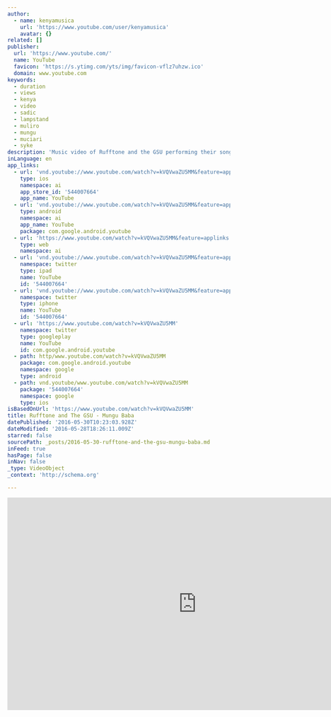 ```yaml
---
author:
  - name: kenyamusica
    url: 'https://www.youtube.com/user/kenyamusica'
    avatar: {}
related: []
publisher:
  url: 'https://www.youtube.com/'
  name: YouTube
  favicon: 'https://s.ytimg.com/yts/img/favicon-vflz7uhzw.ico'
  domain: www.youtube.com
keywords:
  - duration
  - views
  - kenya
  - video
  - sadic
  - lampstand
  - muliro
  - mungu
  - muciari
  - syke
description: 'Music video of Rufftone and the GSU performing their song Mungu Baba, accompanied by the National Youth Orchestra of Kenya and the Tuvuke Peace initiative. Audio by Lampstand Records Video by Lampstand Videoz'
inLanguage: en
app_links:
  - url: 'vnd.youtube://www.youtube.com/watch?v=kVQVwaZU5MM&feature=applinks'
    type: ios
    namespace: ai
    app_store_id: '544007664'
    app_name: YouTube
  - url: 'vnd.youtube://www.youtube.com/watch?v=kVQVwaZU5MM&feature=applinks'
    type: android
    namespace: ai
    app_name: YouTube
    package: com.google.android.youtube
  - url: 'https://www.youtube.com/watch?v=kVQVwaZU5MM&feature=applinks'
    type: web
    namespace: ai
  - url: 'vnd.youtube://www.youtube.com/watch?v=kVQVwaZU5MM&feature=applinks'
    namespace: twitter
    type: ipad
    name: YouTube
    id: '544007664'
  - url: 'vnd.youtube://www.youtube.com/watch?v=kVQVwaZU5MM&feature=applinks'
    namespace: twitter
    type: iphone
    name: YouTube
    id: '544007664'
  - url: 'https://www.youtube.com/watch?v=kVQVwaZU5MM'
    namespace: twitter
    type: googleplay
    name: YouTube
    id: com.google.android.youtube
  - path: http/www.youtube.com/watch?v=kVQVwaZU5MM
    package: com.google.android.youtube
    namespace: google
    type: android
  - path: vnd.youtube/www.youtube.com/watch?v=kVQVwaZU5MM
    package: '544007664'
    namespace: google
    type: ios
isBasedOnUrl: 'https://www.youtube.com/watch?v=kVQVwaZU5MM'
title: Rufftone and The GSU - Mungu Baba
datePublished: '2016-05-30T10:23:03.928Z'
dateModified: '2016-05-28T18:26:11.009Z'
starred: false
sourcePath: _posts/2016-05-30-rufftone-and-the-gsu-mungu-baba.md
inFeed: true
hasPage: false
inNav: false
_type: VideoObject
_context: 'http://schema.org'

---
```

<iframe src="https://cdn.embedly.com/widgets/media.html?src=https%3A%2F%2Fwww.youtube.com%2Fembed%2FkVQVwaZU5MM%3Ffeature%3Doembed&amp;url=http%3A%2F%2Fwww.youtube.com%2Fwatch%3Fv%3DkVQVwaZU5MM&amp;image=https%3A%2F%2Fi.ytimg.com%2Fvi%2FkVQVwaZU5MM%2Fhqdefault.jpg&amp;key=b7d04c9b404c499eba89ee7072e1c4f7&amp;type=text%2Fhtml&amp;schema=youtube" width="854" height="480" scrolling="no" frameborder="0" allowfullscreen="" style=""></iframe>